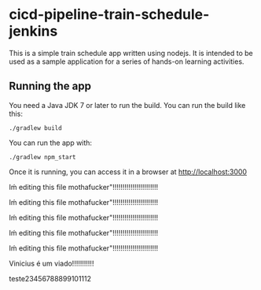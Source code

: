 # cicd-pipeline-train-schedule-jenkins

This is a simple train schedule app written using nodejs. It is intended to be used as a sample application for a series of hands-on learning activities.

## Running the app

You need a Java JDK 7 or later to run the build. You can run the build like this:

    ./gradlew build

You can run the app with:

    ./gradlew npm_start

Once it is running, you can access it in a browser at [http://localhost:3000](http://localhost:3000)

Iḿ editing this file mothafucker"!!!!!!!!!!!!!!!!!!!!!!!


Iḿ editing this file mothafucker"!!!!!!!!!!!!!!!!!!!!!!!


Iḿ editing this file mothafucker"!!!!!!!!!!!!!!!!!!!!!!!


Iḿ editing this file mothafucker"!!!!!!!!!!!!!!!!!!!!!!!


Iḿ editing this file mothafucker"!!!!!!!!!!!!!!!!!!!!!!!

Vinicius é um viado!!!!!!!!!!!

teste23456788899101112
